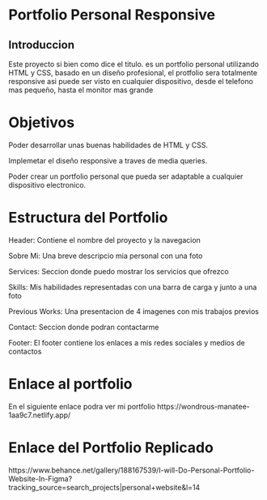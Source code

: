 <h1>Portfolio Personal Responsive</h1>
        <h2>Introduccion</h2>
<p>Este proyecto si bien como dice el titulo. es un portfolio personal utilizando HTML y CSS, basado en un diseño profesional, el protfolio sera totalmente responsive asi puede ser visto en cualquier dispositivo, desde el telefono mas pequeño, hasta el monitor mas grande </p>

<h1>Objetivos</h1>
<p>Poder desarrollar unas buenas habilidades de HTML y CSS.

Implemetar el diseño responsive a traves de media queries.

Poder crear un portfolio personal que pueda ser adaptable a cualquier dispositivo electronico.</p>

<h1>Estructura del Portfolio </h1>
<p>Header: Contiene el nombre del proyecto y la navegacion</p> 
<p>Sobre Mi: Una breve descripcio mia personal con una foto</p>
<p>Services: Seccion donde puedo mostrar los servicios que ofrezco</p> 
<p>Skills: Mis habilidades representadas con una barra de carga y junto a una foto</p>
<p>Previous Works: Una presentacion de 4 imagenes con mis trabajos previos</p>
<p>Contact: Seccion donde podran contactarme</p>
<p>Footer: El footer contiene los enlaces a mis redes sociales y medios de contactos</p>

<h1>Enlace al portfolio</h1>

<p>En el siguiente enlace podra ver mi portfolio https://wondrous-manatee-1aa9c7.netlify.app/</p>

<h1>Enlace del Portfolio Replicado </h1>
<p>https://www.behance.net/gallery/188167539/I-will-Do-Personal-Portfolio-Website-In-Figma?tracking_source=search_projects|personal+website&l=14</p>
